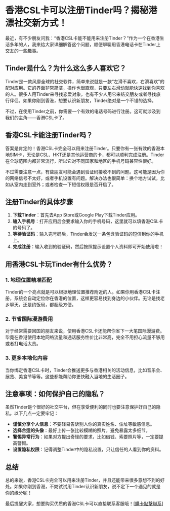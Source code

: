 # 香港CSL卡可以注册Tinder吗？揭秘港漂社交新方式！

最近，有不少朋友问我：“香港CSL卡能不能用来注册Tinder？”作为一个在香港生活多年的人，我来给大家详细解答这个问题，顺便聊聊用香港电话卡在Tinder上交友的一些趣事。

## Tinder是什么？为什么这么多人喜欢它？

Tinder是一款风靡全球的社交软件，简单来说就是一款“左滑不喜欢，右滑喜欢”的配对应用。它的界面非常简洁，操作也很直观，只要左右滑动就能快速找到你喜欢的人。很多人用Tinder来寻找恋爱对象，也有不少人用它来结交朋友或者寻找旅行伴侣。如果你刚到香港，想要认识新朋友，Tinder绝对是一个不错的选择。

不过，在使用Tinder之前，你需要一个有效的电话号码进行注册。这可就涉及到我们的主角——香港CSL卡了。

## 香港CSL卡能注册Tinder吗？

答案是肯定的！香港CSL卡完全可以用来注册Tinder。只要你有一张有效的香港本地SIM卡，无论是CSL、HKT还是其他运营商的卡，都可以顺利完成注册。Tinder在全球范围内都非常流行，所以它对不同国家和地区的手机号码兼容性很好。

不过需要注意一点，有些朋友可能会遇到验证码接收不到的问题。这可能是因为你的网络信号不太好，或者手机设置有问题。解决办法也很简单：换个地方试试，比如从室内走到室外；或者检查一下短信权限是否开启了。

## 注册Tinder的具体步骤

1. **下载Tinder**：首先去App Store或Google Play下载Tinder应用。
2. **输入手机号**：打开应用后会要求输入你的手机号码，这里就可以填香港CSL卡的号码了。
3. **等待验证码**：输入完号码后，Tinder会发送一条包含验证码的短信到你的手机上。
4. **完成注册**：输入收到的验证码，然后按照提示设置个人资料即可开始使用啦！

## 用香港CSL卡玩Tinder有什么优势？

### 1. 地理位置精准匹配
Tinder的一个亮点就是可以根据地理位置推荐附近的人。如果你用香港CSL卡注册，系统会自动定位你在香港的位置，这样更容易找到身边的小伙伴。无论是找老乡聊天，还是约饭局，都超级方便。

### 2. 节省国际漫游费用
对于经常需要回国的朋友来说，使用香港CSL卡还能帮你省下一大笔国际漫游费。毕竟在香港使用本地网络流量和通话服务性价比非常高，完全不用担心流量不够用或者打电话太贵。

### 3. 更多本地化内容
当你绑定香港CSL卡时，Tinder会推送更多与香港相关的活动信息，比如音乐会、展览、美食节等等。这些都能帮助你更快融入当地的生活圈子。

## 注意事项：如何保护自己的隐私？

虽然Tinder是个很好的社交平台，但在享受便利的同时也要注意保护好自己的隐私。以下几点一定要牢记：

- **谨慎分享个人信息**：不要轻易告诉别人你的真实姓名、住址等敏感信息。
- **选择合适的头像**：最好上传一张比较模糊的照片，避免暴露太多细节。
- **警惕异常行为**：如果对方提出奇怪的要求，比如借钱、索要照片等，一定要提高警惕。
- **设置隐私权限**：记得调整Tinder中的隐私设置，只让信任的人看到你的资料。

## 总结

总的来说，香港CSL卡完全可以用来注册Tinder，并且还能带来很多意想不到的好处。如果你刚到香港，不妨试试用Tinder认识新朋友，说不定下一个遇见的就是你的缘分呢！

最后提醒大家，想要购买优质的香港CSL卡可以直接联系客服哦！[[購卡點擊聯系](https://t.me/s/esim1088)]